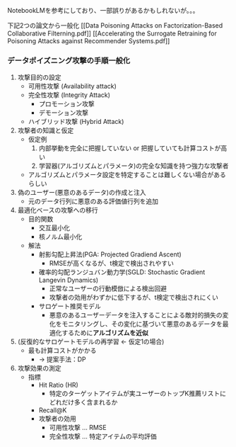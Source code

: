 
NotebookLMを参考にしており、一部誤りがあるかもしれないが。。。

下記2つの論文から一般化
[[Data Poisoning Attacks on Factorization-Based Collaborative Filterning.pdf]]
[[Accelerating the Surrogate Retraining for Poisoning Attacks against Recommender Systems.pdf]]

### データポイズニング攻撃の手順一般化

1. 攻撃目的の設定
	- 可用性攻撃 (Availability attack)
	- 完全性攻撃 (Integrity Attack)
		- プロモーション攻撃
		- デモーション攻撃
	- ハイブリッド攻撃 (Hybrid Attack)
2. 攻撃者の知識と仮定
	- 仮定例
		1. 内部挙動を完全に把握していない or 把握していても計算コストが高い
		2. 学習器(アルゴリズムとパラメータ)の完全な知識を持つ強力な攻撃者
	- アルゴリズムとパラメータ設定を特定することは難しくない場合があるらしい
3. 偽のユーザー(悪意のあるデータ)の作成と注入 
	- 元のデータ行列に悪意のある評価値行列を追加
4. 最適化ベースの攻撃への移行
	- 目的関数
		- 交互最小化
		- 核ノルム最小化
	- 解法
		- 射影勾配上昇法(PGA: Projected Gradiend Ascent)
			- RMSEが高くなるが、t検定で検出されやすい
		- 確率的勾配ランジュバン動力学(SGLD: Stochastic Gradient Langevin Dynamics)
			- 正常なユーザーの行動模倣による検出回避
			- 攻撃者の効用がわずかに低下するが、t検定で検出されにくい
		- サロゲート推奨モデル
			- 悪意のあるユーザーデータを注入することによる敵対的損失の変化をモニタリングし、その変化に基づいて悪意のあるデータを最適化するために**アルゴリズムを近似**
5. (反復的なサロゲートモデルの再学習 ← 仮定1の場合)
	- 最も計算コストがかかる
		- → 提案手法：DP
6. 攻撃効果の測定
	- 指標
		- Hit Ratio (HR)
			- 特定のターゲットアイテムが実ユーザーのトップK推薦リストにどれだけ多く含まれるか
		- Recall@K
		- 攻撃者の効用
			- 可用性攻撃 ... RMSE
			- 完全性攻撃 ... 特定アイテムの平均評価